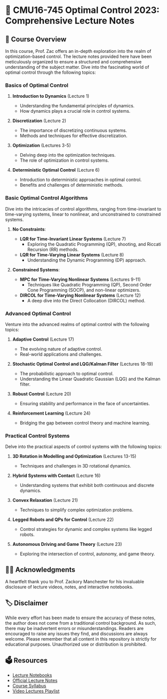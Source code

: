 # 🚀 CMU16-745 Optimal Control 2023: Comprehensive Lecture Notes

## 👀 Course Overview

In this course, Prof. Zac offers an in-depth exploration into the realm of optimization-based control. The lecture notes provided here have been meticulously organized to ensure a structured and comprehensive understanding of the subject matter. Dive into the fascinating world of optimal control through the following topics:

### Basics of Optimal Control

1. **Introduction to Dynamics** (Lecture 1)
   - Understanding the fundamental principles of dynamics.
   - How dynamics plays a crucial role in control systems.

2. **Discretization** (Lecture 2)
   - The importance of discretizing continuous systems.
   - Methods and techniques for effective discretization.

3. **Optimization** (Lectures 3-5)
   - Delving deep into the optimization techniques.
   - The role of optimization in control systems.

4. **Deterministic Optimal Control** (Lecture 6)
   - Introduction to deterministic approaches in optimal control.
   - Benefits and challenges of deterministic methods.

### Basic Optimal Control Algorithms

Dive into the intricacies of control algorithms, ranging from time-invariant to time-varying systems, linear to nonlinear, and unconstrained to constrained systems.

1. **No Constraints**:
   - **LQR for Time-Invariant Linear Systems** (Lecture 7)
     - Exploring the Quadratic Programming (QP), shooting, and Riccati Recursion (RR) methods.
   - **LQR for Time-Varying Linear Systems** (Lecture 8)
     - Understanding the Dynamic Programming (DP) approach.

2. **Constrained Systems**:
   - **MPC for Time-Varying Nonlinear Systems** (Lectures 9-11)
     - Techniques like Quadratic Programming (QP), Second Order Cone Programming (SOCP), and non-linear optimizers.
   - **DIRCOL for Time-Varying Nonlinear Systems** (Lecture 12)
     - A deep dive into the Direct Collocation (DIRCOL) method.

### Advanced Optimal Control

Venture into the advanced realms of optimal control with the following topics:

1. **Adaptive Control** (Lecture 17)
   - The evolving nature of adaptive control.
   - Real-world applications and challenges.

2. **Stochastic Optimal Control and LQG/Kalman Filter** (Lectures 18-19)
   - The probabilistic approach to optimal control.
   - Understanding the Linear Quadratic Gaussian (LQG) and the Kalman filter.

3. **Robust Control** (Lecture 20)
   - Ensuring stability and performance in the face of uncertainties.

4. **Reinforcement Learning** (Lecture 24)
   - Bridging the gap between control theory and machine learning.

### Practical Control Systems

Delve into the practical aspects of control systems with the following topics:

1. **3D Rotation in Modelling and Optimization** (Lectures 13-15)
   - Techniques and challenges in 3D rotational dynamics.

2. **Hybrid Systems with Contact** (Lecture 16)
   - Understanding systems that exhibit both continuous and discrete dynamics.

3. **Convex Relaxation** (Lecture 21)
   - Techniques to simplify complex optimization problems.

4. **Legged Robots and QPs for Control** (Lecture 22)
   - Control strategies for dynamic and complex systems like legged robots.

5. **Autonomous Driving and Game Theory** (Lecture 23)
   - Exploring the intersection of control, autonomy, and game theory.

## 💁‍♂️ Acknowledgments

A heartfelt thank you to Prof. Zackory Manchester for his invaluable disclosure of lecture videos, notes, and interactive notebooks.

## 🏷️ Disclaimer

While every effort has been made to ensure the accuracy of these notes, the author does not come from a traditional control background. As such, there may be inadvertent errors or misunderstandings. Readers are encouraged to raise any issues they find, and discussions are always welcome. Please remember that all content in this repository is strictly for educational purposes. Unauthorized use or distribution is prohibited.

## 🗳️ Resources

- [Lecture Notebooks](https://github.com/Optimal-Control-16-745/lecture-notebooks)
- [Official Lecture Notes](https://github.com/Optimal-Control-16-745/16-745-Lecture-Notes/blob/main/16_745_Lecture_Notes.pdf)
- [Course Syllabus](https://github.com/Optimal-Control-16-745/syllabus/blob/main/syllabus.pdf)
- [Video Lectures Playlist](https://youtube.com/playlist?list=PLZnJoM76RM6KugDT9sw5zhAmqKnGeoLRa)